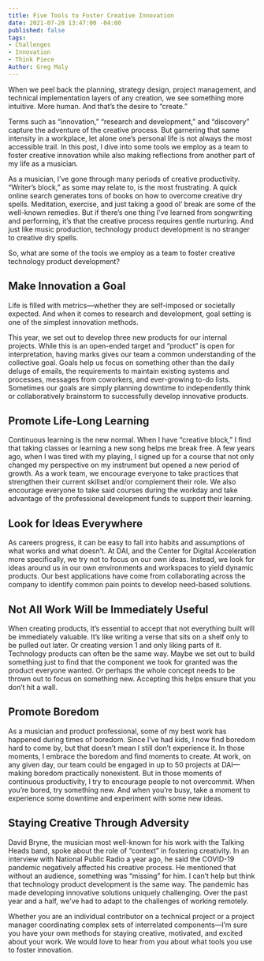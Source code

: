 ```yaml
---
title: Five Tools to Foster Creative Innovation
date: 2021-07-28 13:47:00 -04:00
published: false
tags:
- Challenges
- Innovation
- Think Piece
Author: Greg Maly
---
```


When we peel back the planning, strategy design, project management, and technical implementation layers of any creation, we see something more intuitive. More human. And that’s the desire to “create.”

Terms such as “innovation,” “research and development,” and “discovery” capture the adventure of the creative process. But garnering that same intensity in a workplace, let alone one’s personal life is not always the most accessible trail. In this post, I dive into some tools we employ as a team to foster creative innovation while also making reflections from another part of my life as a musician.

As a musician, I’ve gone through many periods of creative productivity. “Writer’s block,” as some may relate to, is the most frustrating. A quick online search generates tons of books on how to overcome creative dry spells. Meditation, exercise, and just taking a good ol’ break are some of the well-known remedies. But if there’s one thing I’ve learned from songwriting and performing, it’s that the creative process requires gentle nurturing. And just like music production, technology product development is no stranger to creative dry spells.

So, what are some of the tools we employ as a team to foster creative technology product development?

## Make Innovation a Goal

Life is filled with metrics—whether they are self-imposed or societally expected. And when it comes to research and development, goal setting is one of the simplest innovation methods.

This year, we set out to develop three new products for our internal projects. While this is an open-ended target and “product” is open for interpretation, having marks gives our team a common understanding of the collective goal. Goals help us focus on something other than the daily deluge of emails, the requirements to maintain existing systems and processes, messages from coworkers, and ever-growing to-do lists. Sometimes our goals are simply planning downtime to independently think or collaboratively brainstorm to successfully develop innovative products.

## Promote Life-Long Learning

Continuous learning is the new normal. When I have “creative block,” I find that taking classes or learning a new song helps me break free. A few years ago, when I was tired with my playing, I signed up for a course that not only changed my perspective on my instrument but opened a new period of growth. As a work team, we encourage everyone to take practices that strengthen their current skillset and/or complement their role. We also encourage everyone to take said courses during the workday and take advantage of the professional development funds to support their learning.

## Look for Ideas Everywhere

As careers progress, it can be easy to fall into habits and assumptions of what works and what doesn’t. At DAI, and the Center for Digital Acceleration more specifically, we try not to focus on our own ideas. Instead, we look for ideas around us in our own environments and workspaces to yield dynamic products. Our best applications have come from collaborating across the company to identify common pain points to develop need-based solutions.

## Not All Work Will be Immediately Useful

When creating products, it’s essential to accept that not everything built will be immediately valuable. It’s like writing a verse that sits on a shelf only to be pulled out later. Or creating version 1 and only liking parts of it. Technology products can often be the same way. Maybe we set out to build something just to find that the component we took for granted was the product everyone wanted. Or perhaps the whole concept needs to be thrown out to focus on something new. Accepting this helps ensure that you don’t hit a wall.

## Promote Boredom

As a musician and product professional, some of my best work has happened during times of boredom. Since I’ve had kids, I now find boredom hard to come by, but that doesn’t mean I still don’t experience it. In those moments, I embrace the boredom and find moments to create. At work, on any given day, our team could be engaged in up to 50 projects at DAI—making boredom practically nonexistent. But in those moments of continuous productivity, I try to encourage people to not overcommit. When you’re bored, try something new. And when you’re busy, take a moment to experience some downtime and experiment with some new ideas.

## Staying Creative Through Adversity

David Bryne, the musician most well-known for his work with the Talking Heads band, spoke about the role of “context” in fostering creativity. In an interview with National Public Radio a year ago, he said the COVID-19 pandemic negatively affected his creative process. He mentioned that without an audience, something was “missing” for him. I can’t help but think that technology product development is the same way. The pandemic has made developing innovative solutions uniquely challenging. Over the past year and a half, we’ve had to adapt to the challenges of working remotely.

Whether you are an individual contributor on a technical project or a project manager coordinating complex sets of interrelated components—I’m sure you have your own methods for staying creative, motivated, and excited about your work. We would love to hear from you about what tools you use to foster innovation.